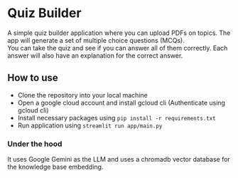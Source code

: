 # Quiz Builder


A simple quiz builder application where you can upload PDFs on topics. The app will generate a set of multiple  choice questions (MCQs).  
You can take the quiz and see if you can answer all of them correctly. Each answer will also have an explanation for the correct answer.

## How to use

- Clone the repository into your local machine
- Open a google cloud account and install gcloud cli (Authenticate using gcloud cli)
- Install necessary packages using `pip install -r requirements.txt`
- Run application using `streamlit run app/main.py`


### Under the hood 
It uses Google Gemini as the LLM and uses a chromadb vector database for the knowledge base embedding.


